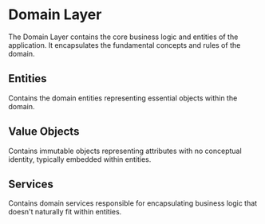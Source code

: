 # Domain Layer

The Domain Layer contains the core business logic and entities of the application. It encapsulates the fundamental concepts and rules of the domain.

## Entities

Contains the domain entities representing essential objects within the domain.

## Value Objects

Contains immutable objects representing attributes with no conceptual identity, typically embedded within entities.

## Services

Contains domain services responsible for encapsulating business logic that doesn't naturally fit within entities.
